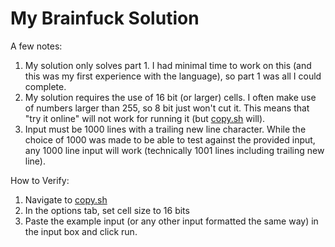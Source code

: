 # My Brainfuck Solution

A few notes:

1. My solution only solves part 1. I had minimal time to work on this (and this was my first experience with the language), so part 1 was all I could complete.
2. My solution requires the use of 16 bit (or larger) cells. I often make use of numbers larger than 255, so 8 bit just won't cut it. This means that "try it online" will not work for running it (but [copy.sh](http://copy.sh/brainfuck) will).
3. Input must be 1000 lines with a trailing new line character. While the choice of 1000 was made to be able to test against the provided input, any 1000 line input will work (technically 1001 lines including trailing new line).

How to Verify:

1. Navigate to [copy.sh](http://copy.sh/brainfuck/?c=Pj4-Pj4-Pj4-Pj4-Pgo-KysrKysrKysrKysrKysrKysrKysrKysrKysrKysrKysrKysrKysrK1stPCsrKysrKysrKysrKysrKysrKysrKysrKys-XQo8ClsKICAgIDw8PDw8PDw8PDw8PDwKICAgID4-Kz4-CiAgICA-LAogICAgLS0tLS0tLS0tLS0tLS0tLS0tLS0tLS0tLS0tLS0tLS0tLS0tLS0tLS0tLS0tCiAgICBbCiAgICAgICAgWwogICAgICAgICAgICAtLS0KICAgICAgICAgICAgPFstPisrKysrKysrKys8XSAgICBhZGQgY3VycmVudCBudW1iZXIgMTAgdGltZXMgdG8gY3VycmVudCBkaWdpdAogICAgICAgICAgICA-Wy08Kz5dICAgICAgICAgICAgIHJlcGxhY2UgY3VycmVudCBudW1iZXIgYnkgY3VycmVudCBkaWdpdAogICAgICAgIF0KICAgICAgICAsCiAgICAgICAgLS0tLS0tLS0tLS0tLS0tLS0tLS0tLS0tLS0tLS0tLS0tLS0tLS0tLS0tLS0tCiAgICBdCiAgICA-Pj4rPj4KICAgID4sCiAgICAtLS0tLS0tLS0tLS0tLS0tLS0tLS0tLS0tLS0tLS0tLS0tLS0tLS0tLS0tLQogICAgWwogICAgICAgIFsKICAgICAgICAgICAgLS0tLQogICAgICAgICAgICA8Wy0-KysrKysrKysrKzxdICAgIGFkZCBjdXJyZW50IG51bWJlciAxMCB0aW1lcyB0byBjdXJyZW50IGRpZ2l0CiAgICAgICAgICAgID5bLTwrPl0gICAgICAgICAgICAgcmVwbGFjZSBjdXJyZW50IG51bWJlciBieSBjdXJyZW50IGRpZ2l0CiAgICAgICAgXQogICAgICAgICwKICAgICAgICAtLS0tLS0tLS0tLS0tLS0tLS0tLS0tLS0tLS0tLS0tLS0tLS0tLS0tLS0tLQogICAgXQogICAgPDw8PDw8CiAgICA-LAogICAgLS0tLS0tLS0tLS0tLS0tLS0tLS0tLS0tLS0tLS0tLS0tLS0tLS0tLS0tLS0tCiAgICBbCiAgICAgICAgWwogICAgICAgICAgICAtLS0KICAgICAgICAgICAgPFstPisrKysrKysrKys8XSAgICBhZGQgY3VycmVudCBudW1iZXIgMTAgdGltZXMgdG8gY3VycmVudCBkaWdpdAogICAgICAgICAgICA-Wy08Kz5dICAgICAgICAgICAgIHJlcGxhY2UgY3VycmVudCBudW1iZXIgYnkgY3VycmVudCBkaWdpdAogICAgICAgIF0KICAgICAgICAsCiAgICAgICAgLS0tLS0tLS0tLS0tLS0tLS0tLS0tLS0tLS0tLS0tLS0tLS0tLS0tLS0tLS0tCiAgICBdCiAgICA-Pj4-PgogICAgPiwKICAgIC0tLS0tLS0tLS0KICAgIFsKICAgICAgICBbCiAgICAgICAgICAgIC0tLS0tLS0tLS0tLS0tLS0tLS0tLS0tLS0tLS0tLS0tLS0tLS0tCiAgICAgICAgICAgIDxbLT4rKysrKysrKysrPF0gICAgYWRkIGN1cnJlbnQgbnVtYmVyIDEwIHRpbWVzIHRvIGN1cnJlbnQgZGlnaXQKICAgICAgICAgICAgPlstPCs-XSAgICAgICAgICAgICByZXBsYWNlIGN1cnJlbnQgbnVtYmVyIGJ5IGN1cnJlbnQgZGlnaXQKICAgICAgICBdCiAgICAgICAgLAogICAgICAgIC0tLS0tLS0tLS0KICAgIF0KICAgIDw8PDw8PDw8CiAgICBub3cgd2UgY2hlY2sgaWYgdGhlIGZpcnN0IHZhbHVlIGlzIGdyZWF0ZXIgdGhhbiBvciBlcXVhbCB0byB0aGUgc2Vjb25kCiAgICBbLT4tWz5dPDxdCiAgICA8WwogICAgICAgIHRoaXMgY2FzZSBtZWFucyBnZXEKICAgICAgICBpZiB3ZSBoYXZlIGV4YWN0IGVxdWFsaXR5IHRoYW4gd2UgYXJlIGRvbmUKICAgICAgICA-PgogICAgICAgIFsKICAgICAgICAgICAgdGhpcyBjYXNlIG1lYW5zIHRoZXkgYXJlIG5vdCBlcXVhbAogICAgICAgICAgICBbLV0KICAgICAgICAgICAgPDwKICAgICAgICAgICAgLQogICAgICAgICAgICB3ZSBuZWVkIHRvIHN3YXAgdGhlIHR3byB2YWx1ZXMgYW5kIHRoZW4gY29tcGFyZSB0aGVtCiAgICAgICAgICAgID4-Pj4-Pj4-CiAgICAgICAgICAgIFs8Kz4tXQogICAgICAgICAgICA-WzwrPi1dCiAgICAgICAgICAgIDw8Wz4-Kzw8LV0KICAgICAgICAgICAgPgogICAgICAgICAgICBjb21wYXJlIHRoZSBzZWNvbmQgc2V0IG9mIHZhbHVlcwogICAgICAgICAgICBbLT4tWz5dPDxdCiAgICAgICAgICAgIDxbCiAgICAgICAgICAgICAgICB0aGlzIGNhc2UgbWVldHMgdGhlIHAxIHJlcXVpcmVtZW50cyBzbyB3ZSBhZGQgMSBjZWxsIDAKICAgICAgICAgICAgICAgIC0KICAgICAgICAgICAgICAgIDw8PDw8PDw8CiAgICAgICAgICAgICAgICArCiAgICAgICAgICAgICAgICA-Pj4-Pj4-Pj4KICAgICAgICAgICAgXQogICAgICAgICAgICA8WwogICAgICAgICAgICAgICAgb3RoZXJ3aXNlIHdlIGRvIG5vdGhpbmcgYW5kIGp1c3QgemVybyBpdCBvdXQKICAgICAgICAgICAgICAgIC0KICAgICAgICAgICAgXQogICAgICAgICAgICA8PDw8CiAgICAgICAgXQogICAgICAgIDw8CiAgICAgICAgWwogICAgICAgICAgICB0aGlzIGhhbmRsZXMgdGhlIHN0cmljdCBlcXVhbGl0eSBjYXNlCiAgICAgICAgICAgIFstXQogICAgICAgICAgICA8PAogICAgICAgICAgICArCiAgICAgICAgICAgID4-CiAgICAgICAgXQogICAgXQogICAgbm93IHdlIG5lZWQgdG8gaGFuZGxlIHRoZSBsZXNzIHRoYW4gY2FzZQogICAgPAogICAgWwogICAgICAgIC0KICAgICAgICA-Pj4-Pj4-PgogICAgICAgIFstPi1bPl08PF0KICAgICAgICA8CiAgICAgICAgWwogICAgICAgICAgICAtCiAgICAgICAgICAgIGdvIGJhY2sgdG8gc3RhcnQgYW5kIGluY3JlbWVudAogICAgICAgICAgICA8PDw8PDw8PAogICAgICAgICAgICArCiAgICAgICAgICAgID4-Pj4-Pj4-CiAgICAgICAgXQogICAgICAgIDxbLTxdCiAgICAgICAgPDw8PDw8Wy1dCiAgICBdCiAgICB6ZXJvIGV2ZXJ5dGhpbmcgb3V0IGFuZCByZXNldAogICAgPlstXQogICAgPlstXQogICAgPlstXQogICAgPlstXQogICAgPlstXQogICAgPlstXQogICAgPlstXQogICAgPlstXQogICAgPlstXQogICAgPlstXQogICAgPlstXQogICAgPi0KXQo8PDw8PDw8PDw8PDw8CnRpbWUgdG8gcHJpbnQgaXQgb3V0IQo-PisrKysrKysrKys8PFstPis-LVs-Kz4-XT5bK1stPCs-XT4rPj5dPDw8PDw8XT4-Wy1dPj4-KysrKysrKysrKzxbLT4tWz4rPj5dPlsrWy0KPCs-XT4rPj5dPDw8PDxdPlstXT4-Wz4rKysrKytbLTwrKysrKysrKz5dPC48PCs-Kz5bLV1dPFs8Wy0-LTxdKysrKysrWy0-KysrKysrKysKPF0-LlstXV08PCsrKysrK1stPCsrKysrKysrPl08LlstXTw8Wy08Kz5dPAo$)
2. In the options tab, set cell size to 16 bits
3. Paste the example input (or any other input formatted the same way) in the input box and click run.
